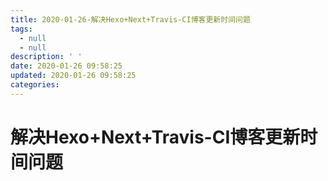 ```yaml
---
title: 2020-01-26-解决Hexo+Next+Travis-CI博客更新时间问题
tags:
  - null
  - null
description: ' '
date: 2020-01-26 09:58:25
updated: 2020-01-26 09:58:25
categories:
---
```


# 解决Hexo+Next+Travis-CI博客更新时间问题

